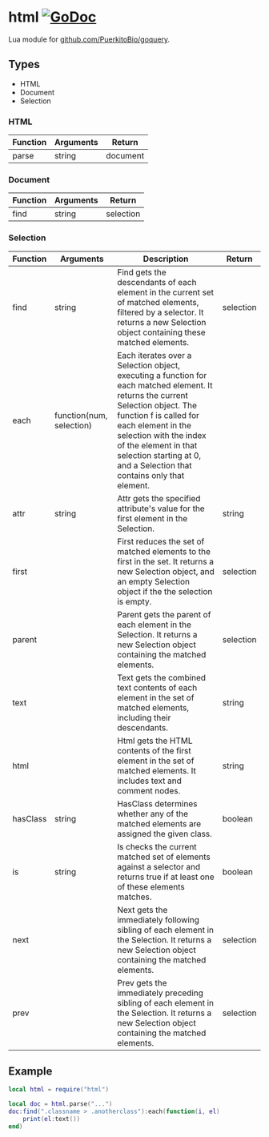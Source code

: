 # html [![GoDoc](https://pkg.go.dev/badge/github.com/luevano/mangal-lua-libs/html.svg)](https://pkg.go.dev/github.com/luevano/mangal-lua-libs/html)

Lua module for [github.com/PuerkitoBio/goquery](https://pkg.go.dev/github.com/PuerkitoBio/goquery).

## Types

- HTML
- Document
- Selection

### HTML

| Function | Arguments | Return   |
|----------|-----------|----------|
| parse    | string    | document |

### Document

| Function | Arguments | Return    |
|----------|-----------|-----------|
| find     | string    | selection |

### Selection

| Function | Arguments                | Description                                                                                                                                                                                                                                                                                               | Return    |
|----------|--------------------------|-----------------------------------------------------------------------------------------------------------------------------------------------------------------------------------------------------------------------------------------------------------------------------------------------------------|-----------|
| find     | string                   | Find gets the descendants of each element in the current set of matched elements, filtered by a selector. It returns a new Selection object containing these matched elements.                                                                                                                            | selection |
| each     | function(num, selection) | Each iterates over a Selection object, executing a function for each matched element. It returns the current Selection object. The function f is called for each element in the selection with the index of the element in that selection starting at 0, and a Selection that contains only that element. |           |
| attr     | string                   | Attr gets the specified attribute's value for the first element in the Selection.                                                                                                                                                                                                                         | string    |
| first    |                          | First reduces the set of matched elements to the first in the set. It returns a new Selection object, and an empty Selection object if the the selection is empty.                                                                                                                                        | selection |
| parent   |                          | Parent gets the parent of each element in the Selection. It returns a new Selection object containing the matched elements.                                                                                                                                                                               | selection |
| text     |                          | Text gets the combined text contents of each element in the set of matched elements, including their descendants.                                                                                                                                                                                         | string    |
| html     |                          | Html gets the HTML contents of the first element in the set of matched elements. It includes text and comment nodes.                                                                                                                                                                                      | string    |
| hasClass | string                   | HasClass determines whether any of the matched elements are assigned the given class.                                                                                                                                                                                                                     | boolean   |
| is       | string                   | Is checks the current matched set of elements against a selector and returns true if at least one of these elements matches.                                                                                                                                                                              | boolean   |
| next     |                          | Next gets the immediately following sibling of each element in the Selection. It returns a new Selection object containing the matched elements.                                                                                                                                                          | selection |
| prev     |                          | Prev gets the immediately preceding sibling of each element in the Selection. It returns a new Selection object containing the matched elements.                                                                                                                                                          | selection |

## Example

```lua
local html = require("html")

local doc = html.parse("...")
doc:find(".classname > .anotherclass"):each(function(i, el)
    print(el:text())
end)
```
